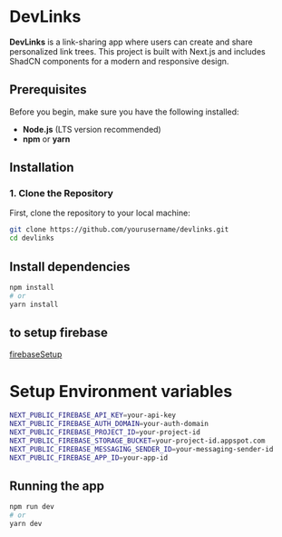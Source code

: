 # DevLinks

**DevLinks** is a link-sharing app where users can create and share personalized link trees. This project is built with Next.js and includes ShadCN components for a modern and responsive design.

## Prerequisites

Before you begin, make sure you have the following installed:

- **Node.js** (LTS version recommended)
- **npm** or **yarn**

## Installation

### 1. Clone the Repository

First, clone the repository to your local machine:

```bash
git clone https://github.com/yourusername/devlinks.git
cd devlinks
```

## Install dependencies
```bash
npm install
# or
yarn install
```
## to setup firebase

[firebaseSetup](https://firebase.google.com/docs) 

# Setup Environment variables

```bash
NEXT_PUBLIC_FIREBASE_API_KEY=your-api-key
NEXT_PUBLIC_FIREBASE_AUTH_DOMAIN=your-auth-domain
NEXT_PUBLIC_FIREBASE_PROJECT_ID=your-project-id
NEXT_PUBLIC_FIREBASE_STORAGE_BUCKET=your-project-id.appspot.com
NEXT_PUBLIC_FIREBASE_MESSAGING_SENDER_ID=your-messaging-sender-id
NEXT_PUBLIC_FIREBASE_APP_ID=your-app-id
```
## Running the app

```bash
npm run dev
# or
yarn dev
```